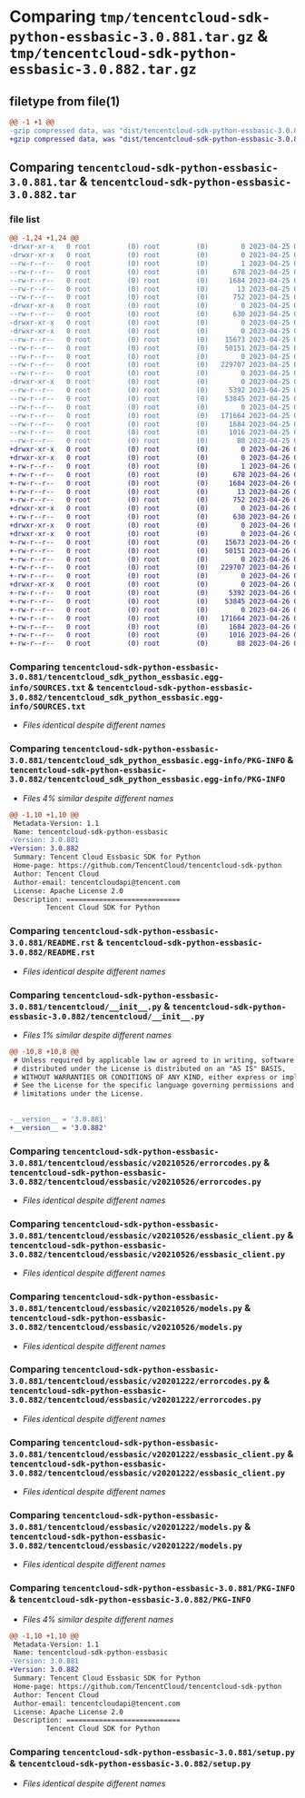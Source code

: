 # Comparing `tmp/tencentcloud-sdk-python-essbasic-3.0.881.tar.gz` & `tmp/tencentcloud-sdk-python-essbasic-3.0.882.tar.gz`

## filetype from file(1)

```diff
@@ -1 +1 @@
-gzip compressed data, was "dist/tencentcloud-sdk-python-essbasic-3.0.881.tar", last modified: Tue Apr 25 00:40:33 2023, max compression
+gzip compressed data, was "dist/tencentcloud-sdk-python-essbasic-3.0.882.tar", last modified: Wed Apr 26 03:19:48 2023, max compression
```

## Comparing `tencentcloud-sdk-python-essbasic-3.0.881.tar` & `tencentcloud-sdk-python-essbasic-3.0.882.tar`

### file list

```diff
@@ -1,24 +1,24 @@
-drwxr-xr-x   0 root         (0) root         (0)        0 2023-04-25 00:40:33.000000 tencentcloud-sdk-python-essbasic-3.0.881/
-drwxr-xr-x   0 root         (0) root         (0)        0 2023-04-25 00:40:33.000000 tencentcloud-sdk-python-essbasic-3.0.881/tencentcloud_sdk_python_essbasic.egg-info/
--rw-r--r--   0 root         (0) root         (0)        1 2023-04-25 00:40:33.000000 tencentcloud-sdk-python-essbasic-3.0.881/tencentcloud_sdk_python_essbasic.egg-info/dependency_links.txt
--rw-r--r--   0 root         (0) root         (0)      678 2023-04-25 00:40:33.000000 tencentcloud-sdk-python-essbasic-3.0.881/tencentcloud_sdk_python_essbasic.egg-info/SOURCES.txt
--rw-r--r--   0 root         (0) root         (0)     1684 2023-04-25 00:40:33.000000 tencentcloud-sdk-python-essbasic-3.0.881/tencentcloud_sdk_python_essbasic.egg-info/PKG-INFO
--rw-r--r--   0 root         (0) root         (0)       13 2023-04-25 00:40:33.000000 tencentcloud-sdk-python-essbasic-3.0.881/tencentcloud_sdk_python_essbasic.egg-info/top_level.txt
--rw-r--r--   0 root         (0) root         (0)      752 2023-04-25 00:40:33.000000 tencentcloud-sdk-python-essbasic-3.0.881/README.rst
-drwxr-xr-x   0 root         (0) root         (0)        0 2023-04-25 00:40:33.000000 tencentcloud-sdk-python-essbasic-3.0.881/tencentcloud/
--rw-r--r--   0 root         (0) root         (0)      630 2023-04-25 00:40:33.000000 tencentcloud-sdk-python-essbasic-3.0.881/tencentcloud/__init__.py
-drwxr-xr-x   0 root         (0) root         (0)        0 2023-04-25 00:40:33.000000 tencentcloud-sdk-python-essbasic-3.0.881/tencentcloud/essbasic/
-drwxr-xr-x   0 root         (0) root         (0)        0 2023-04-25 00:40:33.000000 tencentcloud-sdk-python-essbasic-3.0.881/tencentcloud/essbasic/v20210526/
--rw-r--r--   0 root         (0) root         (0)    15673 2023-04-25 00:40:33.000000 tencentcloud-sdk-python-essbasic-3.0.881/tencentcloud/essbasic/v20210526/errorcodes.py
--rw-r--r--   0 root         (0) root         (0)    50151 2023-04-25 00:40:33.000000 tencentcloud-sdk-python-essbasic-3.0.881/tencentcloud/essbasic/v20210526/essbasic_client.py
--rw-r--r--   0 root         (0) root         (0)        0 2023-04-25 00:40:33.000000 tencentcloud-sdk-python-essbasic-3.0.881/tencentcloud/essbasic/v20210526/__init__.py
--rw-r--r--   0 root         (0) root         (0)   229707 2023-04-25 00:40:33.000000 tencentcloud-sdk-python-essbasic-3.0.881/tencentcloud/essbasic/v20210526/models.py
--rw-r--r--   0 root         (0) root         (0)        0 2023-04-25 00:40:33.000000 tencentcloud-sdk-python-essbasic-3.0.881/tencentcloud/essbasic/__init__.py
-drwxr-xr-x   0 root         (0) root         (0)        0 2023-04-25 00:40:33.000000 tencentcloud-sdk-python-essbasic-3.0.881/tencentcloud/essbasic/v20201222/
--rw-r--r--   0 root         (0) root         (0)     5392 2023-04-25 00:40:33.000000 tencentcloud-sdk-python-essbasic-3.0.881/tencentcloud/essbasic/v20201222/errorcodes.py
--rw-r--r--   0 root         (0) root         (0)    53845 2023-04-25 00:40:33.000000 tencentcloud-sdk-python-essbasic-3.0.881/tencentcloud/essbasic/v20201222/essbasic_client.py
--rw-r--r--   0 root         (0) root         (0)        0 2023-04-25 00:40:33.000000 tencentcloud-sdk-python-essbasic-3.0.881/tencentcloud/essbasic/v20201222/__init__.py
--rw-r--r--   0 root         (0) root         (0)   171664 2023-04-25 00:40:33.000000 tencentcloud-sdk-python-essbasic-3.0.881/tencentcloud/essbasic/v20201222/models.py
--rw-r--r--   0 root         (0) root         (0)     1684 2023-04-25 00:40:33.000000 tencentcloud-sdk-python-essbasic-3.0.881/PKG-INFO
--rw-r--r--   0 root         (0) root         (0)     1016 2023-04-25 00:40:33.000000 tencentcloud-sdk-python-essbasic-3.0.881/setup.py
--rw-r--r--   0 root         (0) root         (0)       88 2023-04-25 00:40:33.000000 tencentcloud-sdk-python-essbasic-3.0.881/setup.cfg
+drwxr-xr-x   0 root         (0) root         (0)        0 2023-04-26 03:19:48.000000 tencentcloud-sdk-python-essbasic-3.0.882/
+drwxr-xr-x   0 root         (0) root         (0)        0 2023-04-26 03:19:48.000000 tencentcloud-sdk-python-essbasic-3.0.882/tencentcloud_sdk_python_essbasic.egg-info/
+-rw-r--r--   0 root         (0) root         (0)        1 2023-04-26 03:19:48.000000 tencentcloud-sdk-python-essbasic-3.0.882/tencentcloud_sdk_python_essbasic.egg-info/dependency_links.txt
+-rw-r--r--   0 root         (0) root         (0)      678 2023-04-26 03:19:48.000000 tencentcloud-sdk-python-essbasic-3.0.882/tencentcloud_sdk_python_essbasic.egg-info/SOURCES.txt
+-rw-r--r--   0 root         (0) root         (0)     1684 2023-04-26 03:19:48.000000 tencentcloud-sdk-python-essbasic-3.0.882/tencentcloud_sdk_python_essbasic.egg-info/PKG-INFO
+-rw-r--r--   0 root         (0) root         (0)       13 2023-04-26 03:19:48.000000 tencentcloud-sdk-python-essbasic-3.0.882/tencentcloud_sdk_python_essbasic.egg-info/top_level.txt
+-rw-r--r--   0 root         (0) root         (0)      752 2023-04-26 03:19:48.000000 tencentcloud-sdk-python-essbasic-3.0.882/README.rst
+drwxr-xr-x   0 root         (0) root         (0)        0 2023-04-26 03:19:48.000000 tencentcloud-sdk-python-essbasic-3.0.882/tencentcloud/
+-rw-r--r--   0 root         (0) root         (0)      630 2023-04-26 03:19:48.000000 tencentcloud-sdk-python-essbasic-3.0.882/tencentcloud/__init__.py
+drwxr-xr-x   0 root         (0) root         (0)        0 2023-04-26 03:19:48.000000 tencentcloud-sdk-python-essbasic-3.0.882/tencentcloud/essbasic/
+drwxr-xr-x   0 root         (0) root         (0)        0 2023-04-26 03:19:48.000000 tencentcloud-sdk-python-essbasic-3.0.882/tencentcloud/essbasic/v20210526/
+-rw-r--r--   0 root         (0) root         (0)    15673 2023-04-26 03:19:48.000000 tencentcloud-sdk-python-essbasic-3.0.882/tencentcloud/essbasic/v20210526/errorcodes.py
+-rw-r--r--   0 root         (0) root         (0)    50151 2023-04-26 03:19:48.000000 tencentcloud-sdk-python-essbasic-3.0.882/tencentcloud/essbasic/v20210526/essbasic_client.py
+-rw-r--r--   0 root         (0) root         (0)        0 2023-04-26 03:19:48.000000 tencentcloud-sdk-python-essbasic-3.0.882/tencentcloud/essbasic/v20210526/__init__.py
+-rw-r--r--   0 root         (0) root         (0)   229707 2023-04-26 03:19:48.000000 tencentcloud-sdk-python-essbasic-3.0.882/tencentcloud/essbasic/v20210526/models.py
+-rw-r--r--   0 root         (0) root         (0)        0 2023-04-26 03:19:48.000000 tencentcloud-sdk-python-essbasic-3.0.882/tencentcloud/essbasic/__init__.py
+drwxr-xr-x   0 root         (0) root         (0)        0 2023-04-26 03:19:48.000000 tencentcloud-sdk-python-essbasic-3.0.882/tencentcloud/essbasic/v20201222/
+-rw-r--r--   0 root         (0) root         (0)     5392 2023-04-26 03:19:48.000000 tencentcloud-sdk-python-essbasic-3.0.882/tencentcloud/essbasic/v20201222/errorcodes.py
+-rw-r--r--   0 root         (0) root         (0)    53845 2023-04-26 03:19:48.000000 tencentcloud-sdk-python-essbasic-3.0.882/tencentcloud/essbasic/v20201222/essbasic_client.py
+-rw-r--r--   0 root         (0) root         (0)        0 2023-04-26 03:19:48.000000 tencentcloud-sdk-python-essbasic-3.0.882/tencentcloud/essbasic/v20201222/__init__.py
+-rw-r--r--   0 root         (0) root         (0)   171664 2023-04-26 03:19:48.000000 tencentcloud-sdk-python-essbasic-3.0.882/tencentcloud/essbasic/v20201222/models.py
+-rw-r--r--   0 root         (0) root         (0)     1684 2023-04-26 03:19:48.000000 tencentcloud-sdk-python-essbasic-3.0.882/PKG-INFO
+-rw-r--r--   0 root         (0) root         (0)     1016 2023-04-26 03:19:48.000000 tencentcloud-sdk-python-essbasic-3.0.882/setup.py
+-rw-r--r--   0 root         (0) root         (0)       88 2023-04-26 03:19:48.000000 tencentcloud-sdk-python-essbasic-3.0.882/setup.cfg
```

### Comparing `tencentcloud-sdk-python-essbasic-3.0.881/tencentcloud_sdk_python_essbasic.egg-info/SOURCES.txt` & `tencentcloud-sdk-python-essbasic-3.0.882/tencentcloud_sdk_python_essbasic.egg-info/SOURCES.txt`

 * *Files identical despite different names*

### Comparing `tencentcloud-sdk-python-essbasic-3.0.881/tencentcloud_sdk_python_essbasic.egg-info/PKG-INFO` & `tencentcloud-sdk-python-essbasic-3.0.882/tencentcloud_sdk_python_essbasic.egg-info/PKG-INFO`

 * *Files 4% similar despite different names*

```diff
@@ -1,10 +1,10 @@
 Metadata-Version: 1.1
 Name: tencentcloud-sdk-python-essbasic
-Version: 3.0.881
+Version: 3.0.882
 Summary: Tencent Cloud Essbasic SDK for Python
 Home-page: https://github.com/TencentCloud/tencentcloud-sdk-python
 Author: Tencent Cloud
 Author-email: tencentcloudapi@tencent.com
 License: Apache License 2.0
 Description: ============================
         Tencent Cloud SDK for Python
```

### Comparing `tencentcloud-sdk-python-essbasic-3.0.881/README.rst` & `tencentcloud-sdk-python-essbasic-3.0.882/README.rst`

 * *Files identical despite different names*

### Comparing `tencentcloud-sdk-python-essbasic-3.0.881/tencentcloud/__init__.py` & `tencentcloud-sdk-python-essbasic-3.0.882/tencentcloud/__init__.py`

 * *Files 1% similar despite different names*

```diff
@@ -10,8 +10,8 @@
 # Unless required by applicable law or agreed to in writing, software
 # distributed under the License is distributed on an "AS IS" BASIS,
 # WITHOUT WARRANTIES OR CONDITIONS OF ANY KIND, either express or implied.
 # See the License for the specific language governing permissions and
 # limitations under the License.
 
 
-__version__ = '3.0.881'
+__version__ = '3.0.882'
```

### Comparing `tencentcloud-sdk-python-essbasic-3.0.881/tencentcloud/essbasic/v20210526/errorcodes.py` & `tencentcloud-sdk-python-essbasic-3.0.882/tencentcloud/essbasic/v20210526/errorcodes.py`

 * *Files identical despite different names*

### Comparing `tencentcloud-sdk-python-essbasic-3.0.881/tencentcloud/essbasic/v20210526/essbasic_client.py` & `tencentcloud-sdk-python-essbasic-3.0.882/tencentcloud/essbasic/v20210526/essbasic_client.py`

 * *Files identical despite different names*

### Comparing `tencentcloud-sdk-python-essbasic-3.0.881/tencentcloud/essbasic/v20210526/models.py` & `tencentcloud-sdk-python-essbasic-3.0.882/tencentcloud/essbasic/v20210526/models.py`

 * *Files identical despite different names*

### Comparing `tencentcloud-sdk-python-essbasic-3.0.881/tencentcloud/essbasic/v20201222/errorcodes.py` & `tencentcloud-sdk-python-essbasic-3.0.882/tencentcloud/essbasic/v20201222/errorcodes.py`

 * *Files identical despite different names*

### Comparing `tencentcloud-sdk-python-essbasic-3.0.881/tencentcloud/essbasic/v20201222/essbasic_client.py` & `tencentcloud-sdk-python-essbasic-3.0.882/tencentcloud/essbasic/v20201222/essbasic_client.py`

 * *Files identical despite different names*

### Comparing `tencentcloud-sdk-python-essbasic-3.0.881/tencentcloud/essbasic/v20201222/models.py` & `tencentcloud-sdk-python-essbasic-3.0.882/tencentcloud/essbasic/v20201222/models.py`

 * *Files identical despite different names*

### Comparing `tencentcloud-sdk-python-essbasic-3.0.881/PKG-INFO` & `tencentcloud-sdk-python-essbasic-3.0.882/PKG-INFO`

 * *Files 4% similar despite different names*

```diff
@@ -1,10 +1,10 @@
 Metadata-Version: 1.1
 Name: tencentcloud-sdk-python-essbasic
-Version: 3.0.881
+Version: 3.0.882
 Summary: Tencent Cloud Essbasic SDK for Python
 Home-page: https://github.com/TencentCloud/tencentcloud-sdk-python
 Author: Tencent Cloud
 Author-email: tencentcloudapi@tencent.com
 License: Apache License 2.0
 Description: ============================
         Tencent Cloud SDK for Python
```

### Comparing `tencentcloud-sdk-python-essbasic-3.0.881/setup.py` & `tencentcloud-sdk-python-essbasic-3.0.882/setup.py`

 * *Files identical despite different names*

